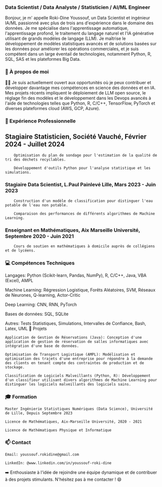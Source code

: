 ### Data Scientist / Data Analyste / Statisticien / AI/ML Engineer 

Bonjour, je m' appelle Roki-Dine Youssouf, un Data Scientist et ingénieur IA/ML passionné avec plus de trois ans d'expérience dans le domaine des données. Je me spécialise dans l'apprentissage automatique, l'apprentissage profond, le traitement du langage naturel et l'IA générative utilisant de grands modèles de langage (LLM). Je maîtrise le développement de modèles statistiques avancés et de solutions basées sur les données pour améliorer les opérations commerciales, et je suis compétent dans un large éventail de technologies, notamment Python, R, SQL, SAS et les plateformes Big Data.

### 👋 À propos de moi

👨‍💻 Je suis actuellement ouvert aux opportunités où je peux contribuer et développer davantage mes compétences en science des données et en IA. Mes projets récents impliquent le déploiement de LLM open source, le réglage fin des modèles et le développement dans les Devops avancés à l'aide de technologies telles que Python, R, C/C++, TensorFlow, PyTorch et diverses plateformes cloud (AWS, GCP, Azure).

### 🚀 Expérience Professionnelle

## Stagiaire Statisticien, Société Vauché, Février 2024 - Juillet 2024

        Optimisation du plan de sondage pour l'estimation de la qualité de tri des déchets recyclables.

        Développement d'outils Python pour l'analyse statistique et les simulations.

### Stagiaire Data Scientist, L.Paul Painlevé Lille, Mars 2023 - Juin 2023

        Construction d'un modèle de classification pour distinguer l'eau potable de l'eau non potable.

        Comparaison des performances de différents algorithmes de Machine Learning.

### Enseignant en Mathématiques, Aix Marseille Université, Septembre 2020 - Juin 2021

        Cours de soutien en mathématiques à domicile auprès de collégiens et de lycéens.

### 💻 Compétences Techniques

Langages: Python (Scikit-learn, Pandas, NumPy), R, C/C++, Java, VBA (Excel), AMPL

Machine Learning: Régression Logistique, Forêts Aléatoires, SVM, Réseaux de Neurones, Q-learning, Actor-Critic

Deep Learning: CNN, RNN, PyTorch

Bases de données: SQL, SQLite

Autres: Tests Statistiques, Simulations, Intervalles de Confiance, Bash, Latex, UML
🔨 Projets

    Application de Gestion de Réservations (Java): Conception d'une application de gestion de réservation de salles informatiques avec intégration d'une base de données.

    Optimisation de Transport Logistique (AMPL): Modélisation et optimisation des trajets d'une entreprise pour répondre à la demande des clients en tenant compte des contraintes de production et de stockage.

    Classification de Logiciels Malveillants (Python, R): Développement d'un classifieur utilisant divers algorithmes de Machine Learning pour distinguer les logiciels malveillants des logiciels sains.

### 🎓 Formation

    Master Ingénierie Statistiques Numériques (Data Science), Université de Lille, Depuis Septembre 2023

    Licence de Mathématiques, Aix-Marseille Université, 2020 - 2021

    Licence de Mathématiques Physique et Informatique

### 📫 Contact

    Email: youssouf.rokidine@gmail.com

    LinkedIn: @www.linkedin.com/in/youssouf-roki-dine

➡️ Enthousiaste à l'idée de rejoindre une équipe dynamique et de contribuer à des projets stimulants. N'hésitez pas à me contacter ! 😄
